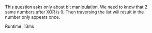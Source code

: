 This question asks only about bit manipulation. We need to know that 2 same numbers after XOR is 0. Then traversing the list will result in the number only appears once.

Runtime: 13ms
